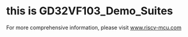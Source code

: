 # this is GD32VF103_Demo_Suites

For more comprehensive information, please visit www.riscv-mcu.com
